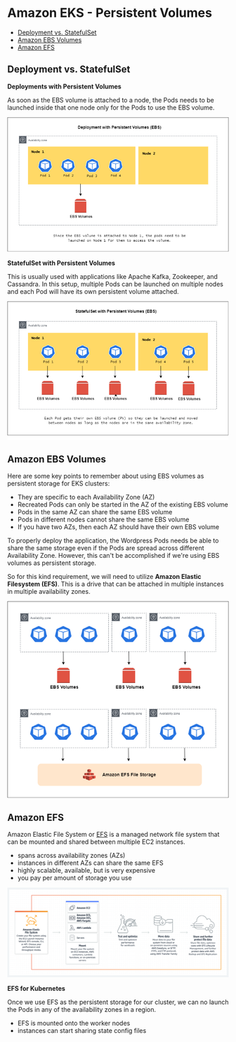 

# Amazon EKS - Persistent Volumes 


- [Deployment vs. StatefulSet](#deployment-vs-statefulset)
- [Amazon EBS Volumes](#amazon-ebs-volumes)
- [Amazon EFS](#amazon-efs)


## Deployment vs. StatefulSet

**Deployments with Persistent Volumes**

As soon as the EBS volume is attached to a node, the Pods needs to be launched inside that one node only for the Pods to use the EBS volume.

<p align=center>
<img src="../../Images/persistenvolumes-deployments.png">
</p>

**StatefulSet with Persistent Volumes** 

This is usually used with applications like Apache Kafka, Zookeeper, and Cassandra. In this setup, multiple Pods can be launched on multiple nodes and each Pod will have its own persistent volume attached.

<p align=center>
<img src="../../Images/persistenvolumes-statefulsets.png">
</p>


## Amazon EBS Volumes 

Here are some key points to remember about using EBS volumes as persistent storage for EKS clusters:

- They are specific to each Availability Zone (AZ)
- Recreated Pods can only be started in the AZ of the existing EBS volume
- Pods in the same AZ can share the same EBS volume
- Pods in different nodes cannot share the same EBS volume
- If you have two AZs, then each AZ should have their own EBS volume

To properly deploy the application, the Wordpress Pods needs be able to share the same storage even if the Pods are spread across different Availability Zone. However, this can't be accomplished if we're using EBS volumes as persistent storage.

So for this kind requirement, we will need to utilize **Amazon Elastic Filesystem (EFS)**. This is a drive that can be attached in multiple instances in multiple availability zones.

<p align=center>
<img width=700 src="../../Images/lab57-ebs-efs.png">
</p>

## Amazon EFS

Amazon Elastic File System or [EFS](https://aws.amazon.com/efs/) is a managed network file system that can be mounted and shared between multiple EC2 instances.

- spans across availability zones (AZs)
- instances in different AZs can share the same EFS
- highly scalable, available, but is very expensive
- you pay per amount of storage you use 

![](../../Images/what-is-efs-file-system.png)  

**EFS for Kubernetes**

Once we use EFS as the persistent storage for our cluster, we can no launch the Pods in any of the availability zones in a region.

- EFS is mounted onto the worker nodes
- instances can start sharing state config files